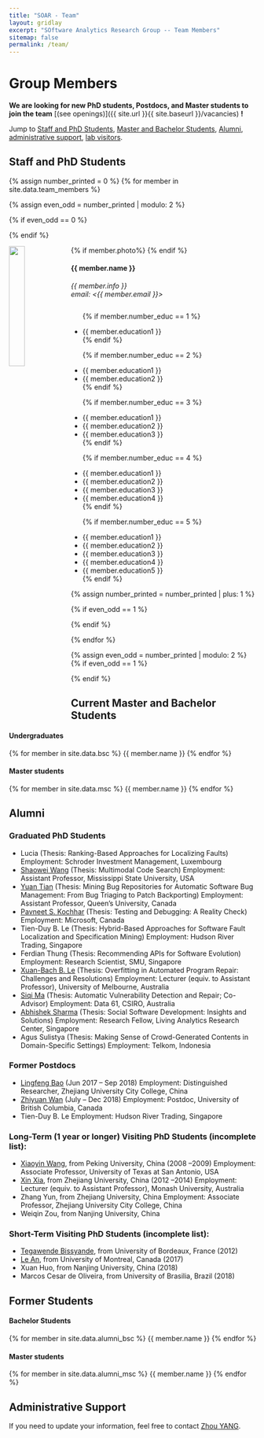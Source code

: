 ```yaml
---
title: "SOAR - Team"
layout: gridlay
excerpt: "SOftware Analytics Research Group -- Team Members"
sitemap: false
permalink: /team/
---
```


# Group Members

 **We are  looking for new PhD students, Postdocs, and Master students to join the team** [(see openings)]({{ site.url }}{{ site.baseurl }}/vacancies) **!**


Jump to [Staff and PhD Students](#staff), [Master and Bachelor Students](#master-and-bachelor-students), [Alumni](#alumni), [administrative support](#administrative-support), [lab visitors](#lab-visitors).

## Staff and PhD Students
{% assign number_printed = 0 %}
{% for member in site.data.team_members %}

{% assign even_odd = number_printed | modulo: 2 %}

{% if even_odd == 0 %}
<div class="row">
{% endif %}

<div class="col-sm-6 clearfix">

  {% if member.photo%}
  <img src="{{ site.url }}{{ site.baseurl }}/images/teampic/{{ member.photo }}" class="img-responsive" width="25%" style="float: left" />
  {% endif %}


  <h4>{{ member.name }}</h4>
  <i>{{ member.info }}<br>email: <{{ member.email }}></i>
  <ul style="overflow: hidden">

  {% if member.number_educ == 1 %}
  <li> {{ member.education1 }} </li>
  {% endif %}

  {% if member.number_educ == 2 %}
  <li> {{ member.education1 }} </li>
  <li> {{ member.education2 }} </li>
  {% endif %}

  {% if member.number_educ == 3 %}
  <li> {{ member.education1 }} </li>
  <li> {{ member.education2 }} </li>
  <li> {{ member.education3 }} </li>
  {% endif %}

  {% if member.number_educ == 4 %}
  <li> {{ member.education1 }} </li>
  <li> {{ member.education2 }} </li>
  <li> {{ member.education3 }} </li>
  <li> {{ member.education4 }} </li>
  {% endif %}

  {% if member.number_educ == 5 %}
  <li> {{ member.education1 }} </li>
  <li> {{ member.education2 }} </li>
  <li> {{ member.education3 }} </li>
  <li> {{ member.education4 }} </li>
  <li> {{ member.education5 }} </li>
  {% endif %}

  </ul>
</div>

{% assign number_printed = number_printed | plus: 1 %}

{% if even_odd == 1 %}
</div>
{% endif %}

{% endfor %}

{% assign even_odd = number_printed | modulo: 2 %}
{% if even_odd == 1 %}
</div>
{% endif %}


## Current Master and Bachelor Students
<div class="row">

<div class="col-sm-6 clearfix">
<h4>Undergraduates</h4>
{% for member in site.data.bsc %}
{{ member.name }}
{% endfor %}
</div>

<div class="col-sm-6 clearfix">
<h4>Master students</h4>
{% for member in site.data.msc %}
{{ member.name }}
{% endfor %}
</div>


</div>

<!-- 
## Current Master and Bachelor Students
{% assign number_printed = 0 %}
{% for member in site.data.students %}

{% assign even_odd = number_printed | modulo: 2 %}

{% if even_odd == 0 %}
<div class="row">
{% endif %}

<div class="col-sm-6 clearfix">
  <h4>{{ member.name }}</h4>
  <i>{{ member.info }}<br>email: <{{ member.email }}></i>
  <ul style="overflow: hidden">

  {% if member.number_educ == 1 %}
  <li> {{ member.education1 }} </li>
  {% endif %}

  {% if member.number_educ == 2 %}
  <li> {{ member.education1 }} </li>
  <li> {{ member.education2 }} </li>
  {% endif %}

  {% if member.number_educ == 3 %}
  <li> {{ member.education1 }} </li>
  <li> {{ member.education2 }} </li>
  <li> {{ member.education3 }} </li>
  {% endif %}

  {% if member.number_educ == 4 %}
  <li> {{ member.education1 }} </li>
  <li> {{ member.education2 }} </li>
  <li> {{ member.education3 }} </li>
  <li> {{ member.education4 }} </li>
  {% endif %}

  </ul>
</div>

{% assign number_printed = number_printed | plus: 1 %}

{% if even_odd == 1 %}
</div>
{% endif %}

{% endfor %}

{% assign even_odd = number_printed | modulo: 2 %}
{% if even_odd == 1 %}
</div>
{% endif %} -->


## Alumni



### Graduated PhD Students

* Lucia (Thesis: Ranking-Based Approaches for Localizing Faults)
Employment: Schroder Investment Management, Luxembourg
* <a href="https://sites.google.com/site/wswshaoweiwang/">Shaowei Wang</a> (Thesis: Multimodal Code Search)
Employment: Assistant Professor, Mississippi State University, USA
* <a href="http://sophiaytian.com/">Yuan Tian</a> (Thesis: Mining Bug Repositories for Automatic Software Bug Management: From Bug Triaging to Patch Backporting)
Employment: Assistant Professor, Queen’s University, Canada
* <a href="https://kochharps.wixsite.com/pavneet">Pavneet S. Kochhar</a> (Thesis: Testing and Debugging: A Reality Check)
Employment: Microsoft, Canada
* Tien-Duy B. Le (Thesis: Hybrid-Based Approaches for Software Fault Localization and Specification Mining)
Employment: Hudson River Trading, Singapore
* Ferdian Thung (Thesis: Recommending APIs for Software Evolution)
Employment: Research Scientist, SMU, Singapore
* <a href="https://xuanbachle.github.io">Xuan-Bach B. Le</a> (Thesis: Overfitting in Automated Program Repair: Challenges and Resolutions)
Employment: Lecturer (equiv. to Assistant Professor), University of Melbourne, Australia
* <a href="https://siqima.me">Siqi Ma</a> (Thesis: Automatic Vulnerability Detection and Repair; Co-Advisor)
Employment: Data 61, CSIRO, Australia
* <a href="https://abhishek9sharma.github.io">Abhishek Sharma</a> (Thesis: Social Software Development: Insights and Solutions)
Employment: Research Fellow, Living Analytics Research Center, Singapore
* Agus Sulistya (Thesis: Making Sense of Crowd-Generated Contents in Domain-Specific Settings)
Employment: Telkom, Indonesia

<!-- {% assign number_printed = 0 %}
{% for member in site.data.alumni_phds %}

{% assign even_odd = number_printed | modulo: 2 %}

{% if even_odd == 0 %}
<div class="row">
{% endif %}



<div class="col-sm-6 clearfix">
  {% if member.photo%}
  <img src="{{ site.url }}{{ site.baseurl }}/images/teampic/{{ member.photo }}" class="img-responsive" width="25%" style="float: left" />
  {% endif %}
  <h4>{{ member.name }}</h4>
  <i>{{ member.duration }} <br> Thesis: {{ member.Thesis }} <br> Employment: {{member.employment}}</i>
  <ul style="overflow: hidden">

  </ul>
</div>

{% assign number_printed = number_printed | plus: 1 %}

{% if even_odd == 1 %}
</div>
{% endif %}

{% endfor %}

{% assign even_odd = number_printed | modulo: 2 %}
{% if even_odd == 1 %}
</div>
{% endif %} -->

### Former Postdocs

* <a href="https://baolingfeng.github.io">Lingfeng Bao</a> (Jun 2017 – Sep 2018)
Employment: Distinguished Researcher, Zhejiang University City College, China
* <a href="https://zhiyuan-wan.github.io">Zhiyuan Wan</a> (July – Dec 2018)
Employment: Postdoc, University of British Columbia, Canada
* Tien-Duy B. Le
Employment: Hudson River Trading, Singapore

<!-- {% assign number_printed = 0 %}
{% for member in site.data.alumni_postdocs %}

{% assign even_odd = number_printed | modulo: 2 %}

{% if even_odd == 0 %}
<div class="row">
{% endif %}

<div class="col-sm-6 clearfix">
  {% if member.photo%}
  <img src="{{ site.url }}{{ site.baseurl }}/images/teampic/{{ member.photo }}" class="img-responsive" width="25%" style="float: left" />
  {% endif %}
  <h4>{{ member.name }}</h4>
  <i>{{ member.duration }} <br> Employment: {{member.employment}}</i>
  <ul style="overflow: hidden">

  </ul>
</div>

{% assign number_printed = number_printed | plus: 1 %}

{% if even_odd == 1 %}
</div>
{% endif %}

{% endfor %}

{% assign even_odd = number_printed | modulo: 2 %}
{% if even_odd == 1 %}
</div>
{% endif %} -->


###  Long-Term (1 year or longer) Visiting PhD Students (incomplete list):
* <a href="http://www.cs.utsa.edu/~xwang/">Xiaoyin Wang</a>, from Peking University, China (2008 –2009)
Employment: Associate Professor, University of Texas at San Antonio, USA
* <a href="https://xin-xia.github.io">Xin Xia</a>, from Zhejiang University, China (2012 –2014)
Employment: Lecturer (equiv. to Assistant Professor), Monash University, Australia
* Zhang Yun, from Zhejiang University, China
Employment: Associate Professor, Zhejiang University City College, China
* Weiqin Zou, from Nanjing University, China

### Short-Term Visiting PhD Students (incomplete list):
* <a href="https://bissyande.github.io">Tegawende Bissyande</a>, from University of Bordeaux, France (2012)
* <a href="https://le-an.gitlab.io">Le An</a>, from University of Montreal, Canada (2017)
* Xuan Huo, from Nanjing University, China (2018)
* Marcos Cesar de Oliveira, from University of Brasilia, Brazil (2018)



## Former Students
<div class="row">

<!-- <div class="col-sm-4 clearfix">
<h4>Visitors</h4>
{% for member in site.data.alumni_visitors %}
{{ member.name }}
{% endfor %}
</div> -->

<div class="col-sm-6 clearfix">
<h4>Bachelor Students</h4>
{% for member in site.data.alumni_bsc %}
{{ member.name }}
{% endfor %}
</div>

<div class="col-sm-6 clearfix">
<h4>Master students</h4>
{% for member in site.data.alumni_msc %}
{{ member.name }}
{% endfor %}
</div>

</div>


## Administrative Support
If you need to update your information, feel free to contact <a href="zyang@smu.edu.sg">Zhou YANG</a>.
